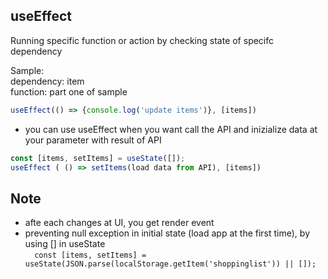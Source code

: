 ## useEffect

Running specific function or action by checking state of specifc dependency <br>

Sample: <br>
    dependency: item <br>
    function: part one of sample <br>

```JavaScript
useEffect(() => {console.log('update items')}, [items])
```

- you can use useEffect when you want call the API and inizialize data at your parameter with result of API

~~~JavaScript
const [items, setItems] = useState([]);
useEffect ( () => setItems(load data from API), [items]) 
~~~

## Note
- afte each changes at UI, you get render event
- preventing null exception in initial state (load app at the first time), by using [] in useState <br> 
`  const [items, setItems] = useState(JSON.parse(localStorage.getItem('shoppinglist')) || []);`